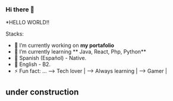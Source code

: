 ### Hi there 👋

*HELLO WORLD!!

Stacks:

- 🔭 I’m currently working on **my portafolio**
- 🌱 I’m currently learning ** Java, React, Php, Python**
- 💬 Spanish (Español) - Native.
- 💬 English - B2.
- ⚡ Fun fact: ...
  --> Tech lover |
  --> Always learning |
  --> Gamer |


## under construction ##
